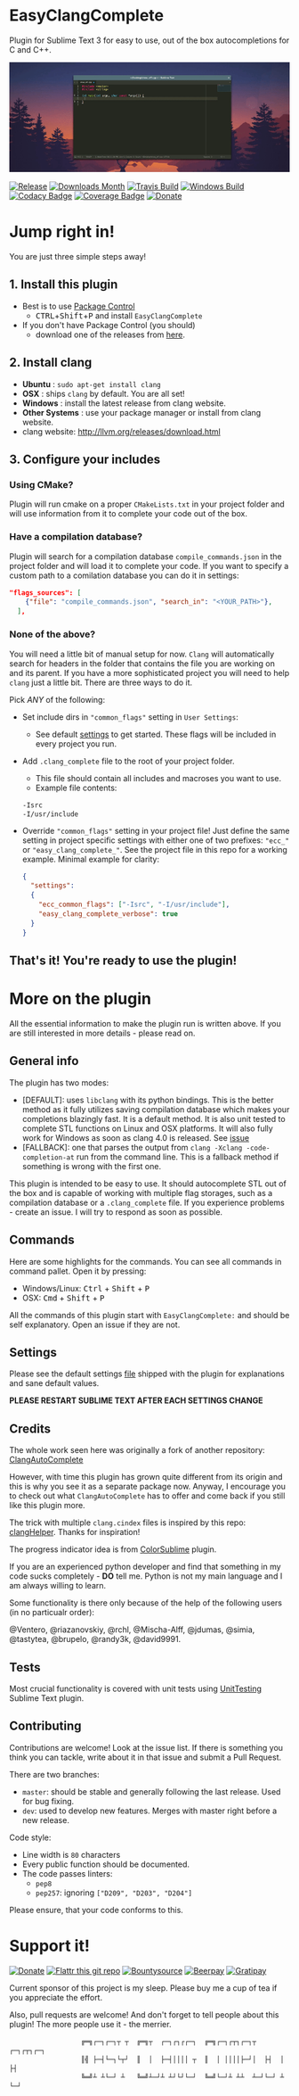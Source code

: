 # EasyClangComplete #

Plugin for Sublime Text 3 for easy to use, out of the box autocompletions for C
and C++.

![Example](pics/autocomplete.gif)

[![Release][img-release]][release]
[![Downloads Month][img-downloads-month]][downloads]
[![Travis Build][img-travis]][travis]
[![Windows Build][img-appveyor]][appveyor]
[![Codacy Badge][img-codacy]][codacy]
[![Coverage Badge][img-coverage]][coverage]
[![Donate][img-paypal]][donate-paypal]

# Jump right in! #
You are just three simple steps away!

## 1. Install this plugin ##
- Best is to use [Package Control](https://packagecontrol.io/installation)
  + <kbd>CTRL</kbd>+<kbd>Shift</kbd>+<kbd>P</kbd> and install
    `EasyClangComplete`
- If you don't have Package Control (you should)
  + download one of the releases from
    [here](https://github.com/niosus/EasyClangComplete/releases).

## 2. Install clang ##
- **Ubuntu**        : `sudo apt-get install clang`
- **OSX**           : ships `clang` by default. You are all set!
- **Windows**       : install the latest release from clang website.
- **Other Systems** : use your package manager or install from clang website.
- clang website: http://llvm.org/releases/download.html

## 3. Configure your includes ##

### Using CMake? ###
Plugin will run cmake on a proper `CMakeLists.txt` in your project folder and
will use information from it to complete your code out of the box.

### Have a compilation database? ###
Plugin will search for a compilation database `compile_commands.json` in the
project folder and will load it to complete your code. If you want to specify a custom path to a comilation database you can do it in settings:
```json
"flags_sources": [
    {"file": "compile_commands.json", "search_in": "<YOUR_PATH>"},
  ],
```

### None of the above? ###
You will need a little bit of manual setup for now. `Clang` will automatically
search for headers in the folder that contains the file you are working on and
its parent. If you have a more sophisticated project you will need to help
`clang` just a little bit. There are three ways to do it.

Pick *ANY* of the following:

- Set include dirs in `"common_flags"` setting in `User Settings`:
  + See default [settings](EasyClangComplete.sublime-settings) to get started.
    These flags will be included in every project you run.
- Add `.clang_complete` file to the root of your project folder.
  + This file should contain all includes and macroses you want to use.
  + Example file contents:
  ```
  -Isrc
  -I/usr/include
  ```
- Override `"common_flags"` setting in your project file! Just define the same
  setting in project specific settings with either one of two prefixes:
  `"ecc_"` or `"easy_clang_complete_"`. See the project file in this repo for a
  working example. Minimal example for clarity:

  ```json
  {
    "settings":
    {
      "ecc_common_flags": ["-Isrc", "-I/usr/include"],
      "easy_clang_complete_verbose": true
    }
  }
  ```

## That's it! You're ready to use the plugin! ##

# More on the plugin #
All the essential information to make the plugin run is written above. If you
are still interested in more details - please read on.

## General info ##
The plugin has two modes:

- [DEFAULT]: uses `libclang` with its python bindings. This is the better
  method as it fully utilizes saving compilation database which makes your
  completions blazingly fast. It is a default method. It is also unit tested to
  complete STL functions on Linux and OSX platforms. It will also fully work
  for Windows as soon as clang 4.0 is released. See [issue][libclang-issue]
- [FALLBACK]: one that parses the output from
  `clang -Xclang -code-completion-at` run from the command line. This is a fallback method if something is wrong with the first one.

This plugin is intended to be easy to use. It should autocomplete STL out of
the box and is capable of working with multiple flag storages, such as a
compilation database or a `.clang_complete` file. If you experience problems -
create an issue. I will try to respond as soon as possible.

## Commands ##
Here are some highlights for the commands. You can see all commands in command
pallet. Open it by pressing:

- Windows/Linux: <kbd>Ctrl</kbd> + <kbd>Shift</kbd> + <kbd>P</kbd>
- OSX: <kbd>Cmd</kbd> + <kbd>Shift</kbd> + <kbd>P</kbd>

All the commands of this plugin start with `EasyClangComplete:` and should be
self explanatory. Open an issue if they are not.


## Settings ##

Please see the default settings [file](EasyClangComplete.sublime-settings)
shipped with the plugin for explanations and sane default values.

**PLEASE RESTART SUBLIME TEXT AFTER EACH SETTINGS CHANGE**

## Credits ##
The whole work seen here was originally a fork of another repository:
[ClangAutoComplete](https://github.com/pl-ca/ClangAutoComplete)

However, with time this plugin has grown quite different from its origin and
this is why you see it as a separate package now. Anyway, I encourage you to
check out what `ClangAutoComplete` has to offer and come back if you still like
this plugin more.

The trick with multiple `clang.cindex` files is inspired by this repo:
[clangHelper](https://github.com/griebd/clangHelper). Thanks for inspiration!

The progress indicator idea is from
[ColorSublime](https://github.com/Colorsublime/Colorsublime-Plugin) plugin.

If you are an experienced python developer and find that something in my code
sucks completely - **DO** tell me. Python is not my main language and I am
always willing to learn.

Some functionality is there only because of the help of the following users (in
no particualr order):

@Ventero, @riazanovskiy, @rchl, @Mischa-Alff, @jdumas, @simia, @tastytea,
@brupelo, @randy3k, @david9991.

## Tests ##
Most crucial functionality is covered with unit tests using
[UnitTesting](https://github.com/randy3k/UnitTesting) Sublime Text plugin.

## Contributing ##
Contributions are welcome! Look at the issue list. If there is something you
think you can tackle, write about it in that issue and submit a Pull Request.

There are two branches:
- `master`: should be stable and generally following the last release. Used for
  bug fixing.
- `dev`: used to develop new features. Merges with master right before a new
  release.

Code style:
- Line width is `80` characters
- Every public function should be documented.
- The code passes linters:
  + `pep8`
  + `pep257`: ignoring `["D209", "D203", "D204"]`

Please ensure, that your code conforms to this.

# Support it! #
[![Donate][img-paypal]][donate-paypal]
[![Flattr this git repo][img-flattr]][donate-flattr]
[![Bountysource][img-bountysource]][bountysource-link]
[![Beerpay][img-beerpay]][beerpay]
[![Gratipay][img-gratipay]][gratipay]

Current sponsor of this project is my sleep.
Please buy me a cup of tea if you appreciate the effort.

Also, pull requests are welcome! And don't forget to tell people about this
plugin! The more people use it - the merrier.

                      ╔═╗┌─┐┌─┐┬ ┬  ╔═╗┬  ┌─┐┌┐┌┌─┐  ╔═╗┌─┐┌┬┐┌─┐┬  ┌─┐┌┬┐┌─┐
                      ║╣ ├─┤└─┐└┬┘  ║  │  ├─┤││││ ┬  ║  │ ││││├─┘│  ├┤  │ ├┤
                      ╚═╝┴ ┴└─┘ ┴   ╚═╝┴─┘┴ ┴┘└┘└─┘  ╚═╝└─┘┴ ┴┴  ┴─┘└─┘ ┴ └─┘

[release]: https://github.com/niosus/EasyClangComplete/releases
[downloads]: https://packagecontrol.io/packages/EasyClangComplete
[travis]: https://travis-ci.org/niosus/EasyClangComplete
[appveyor]: https://ci.appveyor.com/project/niosus/easyclangcomplete/branch/master
[codacy]: https://www.codacy.com/app/zabugr/EasyClangComplete/dashboard
[coverage]: https://www.codacy.com/app/zabugr/EasyClangComplete/dashboard
[gitter]: https://gitter.im/niosus/EasyClangComplete?utm_source=badge&utm_medium=badge&utm_campaign=pr-badge
[donate-paypal]: https://www.paypal.com/cgi-bin/webscr?cmd=_s-xclick&hosted_button_id=2QLY7J4Q944HS
[donate-flattr]: https://flattr.com/submit/auto?user_id=niosus&url=https://github.com/niosus/EasyClangComplete&title=EasyClangComplete&language=Python&tags=github&category=software
[libclang-issue]: https://github.com/niosus/EasyClangComplete/issues/88
[cmake-issue]: https://github.com/niosus/EasyClangComplete/issues/19
[bountysource-link]: https://www.bountysource.com/teams/easyclangcomplete
[beerpay]: https://beerpay.io/niosus/EasyClangComplete
[gratipay]: https://gratipay.com/EasyClangComplete/

[img-gratipay]: https://img.shields.io/gratipay/user/niosus.svg?style=flat-square
[img-beerpay]: https://beerpay.io/niosus/EasyClangComplete/badge.svg?style=flat-square
[img-bountysource]: https://img.shields.io/bountysource/team/easyclangcomplete/activity.svg?style=flat-square
[img-appveyor]: https://img.shields.io/appveyor/ci/niosus/easyclangcomplete/master.svg?style=flat-square&label=windows
[img-travis]: https://img.shields.io/travis/niosus/EasyClangComplete/master.svg?style=flat-square&label=linux%20|%20osx
[img-codacy]: https://img.shields.io/codacy/grade/254f8db44b004dffa76b8cebfece4c06.svg?style=flat-square
[img-coverage]: https://img.shields.io/codacy/coverage/254f8db44b004dffa76b8cebfece4c06.svg?style=flat-square
[img-release]: https://img.shields.io/github/release/niosus/EasyClangComplete.svg?maxAge=3600&style=flat-square
[img-downloads]: https://img.shields.io/packagecontrol/dt/EasyClangComplete.svg?maxAge=3600&style=flat-square
[img-downloads-month]: https://img.shields.io/packagecontrol/dm/EasyClangComplete.svg?maxAge=2592000&style=flat-square
[img-subl]: https://img.shields.io/badge/Sublime%20Text-3-green.svg?style=flat-square
[img-mit]: https://img.shields.io/badge/license-MIT-blue.svg?style=flat-square
[img-paypal]: https://img.shields.io/badge/Donate-PayPal-blue.svg?style=flat-square
[img-flattr]: https://img.shields.io/badge/Donate-Flattr-blue.svg?style=flat-square
[img-gitter]: https://badges.gitter.im/niosus/EasyClangComplete.svg?style=flat-square
